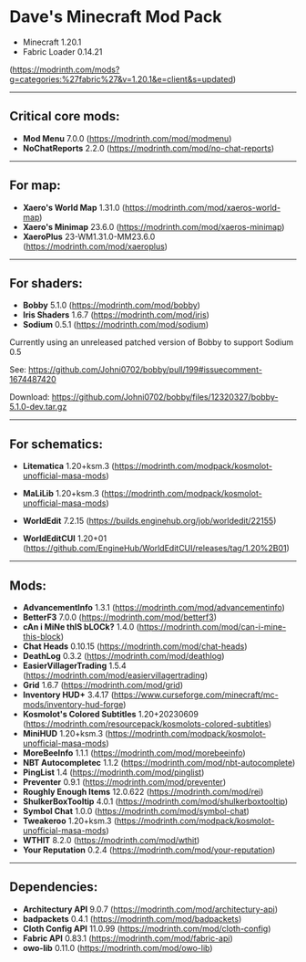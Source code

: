 # Dave's Minecraft Mod Pack

- Minecraft 1.20.1
- Fabric Loader 0.14.21

(https://modrinth.com/mods?g=categories:%27fabric%27&v=1.20.1&e=client&s=updated)

---

## Critical core mods:

- **Mod Menu** 7.0.0 (https://modrinth.com/mod/modmenu)
- **NoChatReports** 2.2.0 (https://modrinth.com/mod/no-chat-reports)

---

## For map:

- **Xaero's World Map** 1.31.0 (https://modrinth.com/mod/xaeros-world-map)
- **Xaero's Minimap** 23.6.0 (https://modrinth.com/mod/xaeros-minimap)
- **XaeroPlus** 23-WM1.31.0-MM23.6.0 (https://modrinth.com/mod/xaeroplus)

---

## For shaders:

- **Bobby** 5.1.0 (https://modrinth.com/mod/bobby)
- **Iris Shaders** 1.6.7 (https://modrinth.com/mod/iris)
- **Sodium** 0.5.1 (https://modrinth.com/mod/sodium)

Currently using an unreleased patched version of Bobby to support Sodium 0.5

See: https://github.com/Johni0702/bobby/pull/199#issuecomment-1674487420

Download: https://github.com/Johni0702/bobby/files/12320327/bobby-5.1.0-dev.tar.gz

---

## For schematics:

- **Litematica** 1.20+ksm.3 (https://modrinth.com/modpack/kosmolot-unofficial-masa-mods)
- **MaLiLib** 1.20+ksm.3 (https://modrinth.com/modpack/kosmolot-unofficial-masa-mods)

- **WorldEdit** 7.2.15 (https://builds.enginehub.org/job/worldedit/22155)
- **WorldEditCUI** 1.20+01 (https://github.com/EngineHub/WorldEditCUI/releases/tag/1.20%2B01)

---

## Mods:

- **AdvancementInfo** 1.3.1 (https://modrinth.com/mod/advancementinfo)
- **BetterF3** 7.0.0 (https://modrinth.com/mod/betterf3)
- **cAn i MiNe thIS bLOCk?** 1.4.0 (https://modrinth.com/mod/can-i-mine-this-block)
- **Chat Heads** 0.10.15 (https://modrinth.com/mod/chat-heads)
- **DeathLog** 0.3.2 (https://modrinth.com/mod/deathlog)
- **EasierVillagerTrading** 1.5.4 (https://modrinth.com/mod/easiervillagertrading)
- **Grid** 1.6.7 (https://modrinth.com/mod/grid)
- **Inventory HUD+** 3.4.17 (https://www.curseforge.com/minecraft/mc-mods/inventory-hud-forge)
- **Kosmolot's Colored Subtitles** 1.20+20230609 (https://modrinth.com/resourcepack/kosmolots-colored-subtitles)
- **MiniHUD** 1.20+ksm.3 (https://modrinth.com/modpack/kosmolot-unofficial-masa-mods)
- **MoreBeeInfo** 1.1.1 (https://modrinth.com/mod/morebeeinfo)
- **NBT Autocompletec** 1.1.2 (https://modrinth.com/mod/nbt-autocomplete)
- **PingList** 1.4 (https://modrinth.com/mod/pinglist)
- **Preventer** 0.9.1 (https://modrinth.com/mod/preventer)
- **Roughly Enough Items** 12.0.622 (https://modrinth.com/mod/rei)
- **ShulkerBoxTooltip** 4.0.1 (https://modrinth.com/mod/shulkerboxtooltip)
- **Symbol Chat** 1.0.0 (https://modrinth.com/mod/symbol-chat)
- **Tweakeroo** 1.20+ksm.3 (https://modrinth.com/modpack/kosmolot-unofficial-masa-mods)
- **WTHIT** 8.2.0 (https://modrinth.com/mod/wthit)
- **Your Reputation** 0.2.4 (https://modrinth.com/mod/your-reputation)

---

## Dependencies:

- **Architectury API** 9.0.7 (https://modrinth.com/mod/architectury-api)
- **badpackets** 0.4.1 (https://modrinth.com/mod/badpackets)
- **Cloth Config API** 11.0.99 (https://modrinth.com/mod/cloth-config)
- **Fabric API** 0.83.1 (https://modrinth.com/mod/fabric-api)
- **owo-lib** 0.11.0 (https://modrinth.com/mod/owo-lib)
